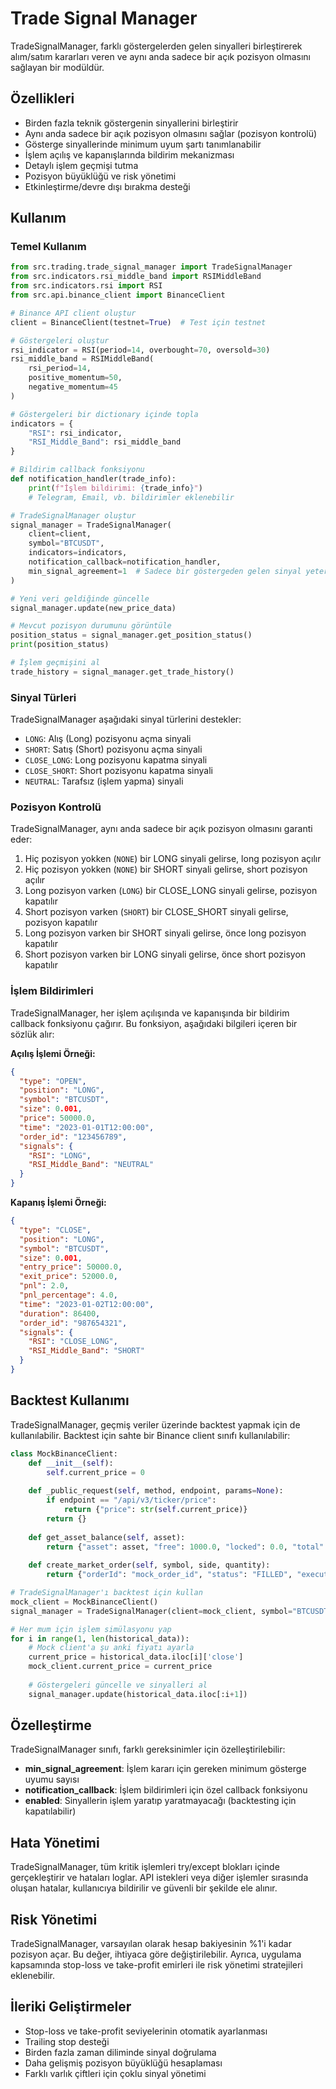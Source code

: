 # Trade Signal Manager

TradeSignalManager, farklı göstergelerden gelen sinyalleri birleştirerek alım/satım kararları veren ve aynı anda sadece bir açık pozisyon olmasını sağlayan bir modüldür.

## Özellikleri

- Birden fazla teknik göstergenin sinyallerini birleştirir
- Aynı anda sadece bir açık pozisyon olmasını sağlar (pozisyon kontrolü)
- Gösterge sinyallerinde minimum uyum şartı tanımlanabilir
- İşlem açılış ve kapanışlarında bildirim mekanizması
- Detaylı işlem geçmişi tutma
- Pozisyon büyüklüğü ve risk yönetimi
- Etkinleştirme/devre dışı bırakma desteği

## Kullanım

### Temel Kullanım

```python
from src.trading.trade_signal_manager import TradeSignalManager
from src.indicators.rsi_middle_band import RSIMiddleBand
from src.indicators.rsi import RSI
from src.api.binance_client import BinanceClient

# Binance API client oluştur
client = BinanceClient(testnet=True)  # Test için testnet

# Göstergeleri oluştur
rsi_indicator = RSI(period=14, overbought=70, oversold=30)
rsi_middle_band = RSIMiddleBand(
    rsi_period=14, 
    positive_momentum=50, 
    negative_momentum=45
)

# Göstergeleri bir dictionary içinde topla
indicators = {
    "RSI": rsi_indicator,
    "RSI_Middle_Band": rsi_middle_band
}

# Bildirim callback fonksiyonu
def notification_handler(trade_info):
    print(f"İşlem bildirimi: {trade_info}")
    # Telegram, Email, vb. bildirimler eklenebilir

# TradeSignalManager oluştur
signal_manager = TradeSignalManager(
    client=client,
    symbol="BTCUSDT",
    indicators=indicators,
    notification_callback=notification_handler,
    min_signal_agreement=1  # Sadece bir göstergeden gelen sinyal yeterli
)

# Yeni veri geldiğinde güncelle
signal_manager.update(new_price_data)

# Mevcut pozisyon durumunu görüntüle
position_status = signal_manager.get_position_status()
print(position_status)

# İşlem geçmişini al
trade_history = signal_manager.get_trade_history()
```

### Sinyal Türleri

TradeSignalManager aşağıdaki sinyal türlerini destekler:

- `LONG`: Alış (Long) pozisyonu açma sinyali
- `SHORT`: Satış (Short) pozisyonu açma sinyali
- `CLOSE_LONG`: Long pozisyonu kapatma sinyali
- `CLOSE_SHORT`: Short pozisyonu kapatma sinyali
- `NEUTRAL`: Tarafsız (işlem yapma) sinyali

### Pozisyon Kontrolü

TradeSignalManager, aynı anda sadece bir açık pozisyon olmasını garanti eder:

1. Hiç pozisyon yokken (`NONE`) bir LONG sinyali gelirse, long pozisyon açılır
2. Hiç pozisyon yokken (`NONE`) bir SHORT sinyali gelirse, short pozisyon açılır
3. Long pozisyon varken (`LONG`) bir CLOSE_LONG sinyali gelirse, pozisyon kapatılır
4. Short pozisyon varken (`SHORT`) bir CLOSE_SHORT sinyali gelirse, pozisyon kapatılır
5. Long pozisyon varken bir SHORT sinyali gelirse, önce long pozisyon kapatılır
6. Short pozisyon varken bir LONG sinyali gelirse, önce short pozisyon kapatılır

### İşlem Bildirimleri

TradeSignalManager, her işlem açılışında ve kapanışında bir bildirim callback fonksiyonu çağırır. Bu fonksiyon, aşağıdaki bilgileri içeren bir sözlük alır:

**Açılış İşlemi Örneği:**
```json
{
  "type": "OPEN",
  "position": "LONG",
  "symbol": "BTCUSDT",
  "size": 0.001,
  "price": 50000.0,
  "time": "2023-01-01T12:00:00",
  "order_id": "123456789",
  "signals": {
    "RSI": "LONG",
    "RSI_Middle_Band": "NEUTRAL"
  }
}
```

**Kapanış İşlemi Örneği:**
```json
{
  "type": "CLOSE",
  "position": "LONG",
  "symbol": "BTCUSDT",
  "size": 0.001,
  "entry_price": 50000.0,
  "exit_price": 52000.0,
  "pnl": 2.0,
  "pnl_percentage": 4.0,
  "time": "2023-01-02T12:00:00",
  "duration": 86400,
  "order_id": "987654321",
  "signals": {
    "RSI": "CLOSE_LONG",
    "RSI_Middle_Band": "SHORT"
  }
}
```

## Backtest Kullanımı

TradeSignalManager, geçmiş veriler üzerinde backtest yapmak için de kullanılabilir. Backtest için sahte bir Binance client sınıfı kullanılabilir:

```python
class MockBinanceClient:
    def __init__(self):
        self.current_price = 0
        
    def _public_request(self, method, endpoint, params=None):
        if endpoint == "/api/v3/ticker/price":
            return {"price": str(self.current_price)}
        return {}
        
    def get_asset_balance(self, asset):
        return {"asset": asset, "free": 1000.0, "locked": 0.0, "total": 1000.0}
        
    def create_market_order(self, symbol, side, quantity):
        return {"orderId": "mock_order_id", "status": "FILLED", "executedQty": quantity}

# TradeSignalManager'ı backtest için kullan
mock_client = MockBinanceClient()
signal_manager = TradeSignalManager(client=mock_client, symbol="BTCUSDT", indicators=indicators)

# Her mum için işlem simülasyonu yap
for i in range(1, len(historical_data)):
    # Mock client'a şu anki fiyatı ayarla
    current_price = historical_data.iloc[i]['close']
    mock_client.current_price = current_price
    
    # Göstergeleri güncelle ve sinyalleri al
    signal_manager.update(historical_data.iloc[:i+1])
```

## Özelleştirme

TradeSignalManager sınıfı, farklı gereksinimler için özelleştirilebilir:

- **min_signal_agreement**: İşlem kararı için gereken minimum gösterge uyumu sayısı
- **notification_callback**: İşlem bildirimleri için özel callback fonksiyonu
- **enabled**: Sinyallerin işlem yaratıp yaratmayacağı (backtesting için kapatılabilir)

## Hata Yönetimi

TradeSignalManager, tüm kritik işlemleri try/except blokları içinde gerçekleştirir ve hataları loglar. API istekleri veya diğer işlemler sırasında oluşan hatalar, kullanıcıya bildirilir ve güvenli bir şekilde ele alınır.

## Risk Yönetimi

TradeSignalManager, varsayılan olarak hesap bakiyesinin %1'i kadar pozisyon açar. Bu değer, ihtiyaca göre değiştirilebilir. Ayrıca, uygulama kapsamında stop-loss ve take-profit emirleri ile risk yönetimi stratejileri eklenebilir.

## İleriki Geliştirmeler

- Stop-loss ve take-profit seviyelerinin otomatik ayarlanması
- Trailing stop desteği
- Birden fazla zaman diliminde sinyal doğrulama
- Daha gelişmiş pozisyon büyüklüğü hesaplaması
- Farklı varlık çiftleri için çoklu sinyal yönetimi 